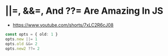 # ||=, &&=, And ??= Are Amazing In JS

- https://www.youtube.com/shorts/7xLC2R6cJ08

```ts
const opts = { old: 1 }
opts.new ||= 1
opts.old &&= 2
opts.new2 ??= 2
```